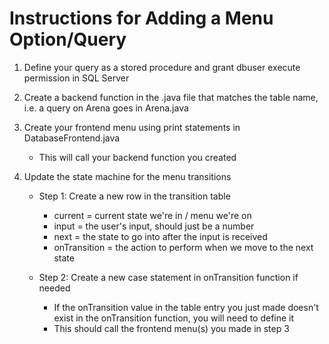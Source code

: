 # Instructions for Adding a Menu Option/Query

1. Define your query as a stored procedure and grant dbuser execute permission in SQL Server
   
2. Create a backend function in the .java file that matches the table name, i.e. a query on Arena goes in Arena.java
3. Create your frontend menu using print statements in DatabaseFrontend.java
   * This will call your backend function you created
4. Update the state machine for the menu transitions
   * Step 1: Create a new row in the transition table
   
      * current = current state we're in / menu we're on
      * input = the user's input, should just be a number
      * next = the state to go into after the input is received
      * onTransition = the action to perform when we move to the next state
    * Step 2: Create a new case statement in onTransition function if needed
      * If the onTransition value in the table entry you just made doesn't exist in the onTransition function, you will need to define it
      * This should call the frontend menu(s) you made in step 3